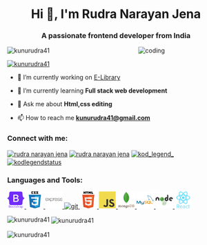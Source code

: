 <h1 align="center">Hi 👋, I'm Rudra Narayan Jena</h1>
<h3 align="center">A passionate frontend developer from India</h3>
<img align="right" alt="coding" width="200" src="https://encrypted-tbn0.gstatic.com/images?q=tbn:ANd9GcSs9ZxAccaSrDiXMz9g3tovqkww-G4O7YHQ3w&usqp=CAU">

<p align="left"> <img src="https://komarev.com/ghpvc/?username=kunurudra41&label=Profile%20views&color=0e75b6&style=flat" alt="kunurudra41" /> </p>

<p align="left"> <a href="https://github.com/ryo-ma/github-profile-trophy"><img src="https://github-profile-trophy.vercel.app/?username=kunurudra41" alt="kunurudra41" /></a> </p>

- 🔭 I’m currently working on [E-Library](elib.rf.gd)

- 🌱 I’m currently learning **Full stack web development**

- 💬 Ask me about **Html,css editing**

- 📫 How to reach me **kunurudra41@gmail.com**

<h3 align="left">Connect with me:</h3>
<p align="left">
<a href="https://linkedin.com/in/rudra narayan jena" target="blank"><img align="center" src="https://raw.githubusercontent.com/rahuldkjain/github-profile-readme-generator/master/src/images/icons/Social/linked-in-alt.svg" alt="rudra narayan jena" height="30" width="40" /></a>
<a href="https://fb.com/rudra narayan jena" target="blank"><img align="center" src="https://raw.githubusercontent.com/rahuldkjain/github-profile-readme-generator/master/src/images/icons/Social/facebook.svg" alt="rudra narayan jena" height="30" width="40" /></a>
<a href="https://instagram.com/kod_legend_" target="blank"><img align="center" src="https://raw.githubusercontent.com/rahuldkjain/github-profile-readme-generator/master/src/images/icons/Social/instagram.svg" alt="kod_legend_" height="30" width="40" /></a>
<a href="https://www.youtube.com/c/kodlegendstatus" target="blank"><img align="center" src="https://raw.githubusercontent.com/rahuldkjain/github-profile-readme-generator/master/src/images/icons/Social/youtube.svg" alt="kodlegendstatus" height="30" width="40" /></a>
</p>

<h3 align="left">Languages and Tools:</h3>
<p align="left"> <a href="https://getbootstrap.com" target="_blank" rel="noreferrer"> <img src="https://raw.githubusercontent.com/devicons/devicon/master/icons/bootstrap/bootstrap-plain-wordmark.svg" alt="bootstrap" width="40" height="40"/> </a> <a href="https://www.w3schools.com/css/" target="_blank" rel="noreferrer"> <img src="https://raw.githubusercontent.com/devicons/devicon/master/icons/css3/css3-original-wordmark.svg" alt="css3" width="40" height="40"/> </a> <a href="https://expressjs.com" target="_blank" rel="noreferrer"> <img src="https://raw.githubusercontent.com/devicons/devicon/master/icons/express/express-original-wordmark.svg" alt="express" width="40" height="40"/> </a> <a href="https://git-scm.com/" target="_blank" rel="noreferrer"> <img src="https://www.vectorlogo.zone/logos/git-scm/git-scm-icon.svg" alt="git" width="40" height="40"/> </a> <a href="https://www.w3.org/html/" target="_blank" rel="noreferrer"> <img src="https://raw.githubusercontent.com/devicons/devicon/master/icons/html5/html5-original-wordmark.svg" alt="html5" width="40" height="40"/> </a> <a href="https://developer.mozilla.org/en-US/docs/Web/JavaScript" target="_blank" rel="noreferrer"> <img src="https://raw.githubusercontent.com/devicons/devicon/master/icons/javascript/javascript-original.svg" alt="javascript" width="40" height="40"/> </a> <a href="https://www.mongodb.com/" target="_blank" rel="noreferrer"> <img src="https://raw.githubusercontent.com/devicons/devicon/master/icons/mongodb/mongodb-original-wordmark.svg" alt="mongodb" width="40" height="40"/> </a> <a href="https://www.mysql.com/" target="_blank" rel="noreferrer"> <img src="https://raw.githubusercontent.com/devicons/devicon/master/icons/mysql/mysql-original-wordmark.svg" alt="mysql" width="40" height="40"/> </a> <a href="https://nodejs.org" target="_blank" rel="noreferrer"> <img src="https://raw.githubusercontent.com/devicons/devicon/master/icons/nodejs/nodejs-original-wordmark.svg" alt="nodejs" width="40" height="40"/> </a> <a href="https://reactjs.org/" target="_blank" rel="noreferrer"> <img src="https://raw.githubusercontent.com/devicons/devicon/master/icons/react/react-original-wordmark.svg" alt="react" width="40" height="40"/> </a> </p>

<p><img align="left" src="https://github-readme-stats.vercel.app/api/top-langs?username=kunurudra41&show_icons=true&locale=en&layout=compact" alt="kunurudra41" /></p>

<p>&nbsp;<img align="center" src="https://github-readme-stats.vercel.app/api?username=kunurudra41&show_icons=true&locale=en" alt="kunurudra41" /></p>

<p><img align="center" src="https://github-readme-streak-stats.herokuapp.com/?user=kunurudra41&" alt="kunurudra41" /></p>
